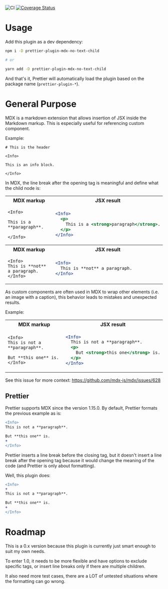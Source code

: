 ![CI](https://github.com/ncuillery/prettier-plugin-mdx-no-text-child/workflows/CI/badge.svg?branch=master) [![Coverage Status](https://coveralls.io/repos/github/ncuillery/prettier-plugin-mdx-no-text-child/badge.svg?branch=master)](https://coveralls.io/github/ncuillery/prettier-plugin-mdx-no-text-child?branch=master)

# Usage

Add this plugin as a dev dependency:

```bash
npm i -D prettier-plugin-mdx-no-text-child

# or

yarn add -D prettier-plugin-mdx-no-text-child
```

And that's it, Prettier will automatically load the plugin based on the package name (`prettier-plugin-*`).

# General Purpose

MDX is a markdown extension that allows insertion of JSX inside the Markdown markup. This is especially useful for referencing custom component.

Example:

```mdx
# This is the header

<Info>

This is an info block.

</Info>
```

In MDX, the line break after the opening tag is meaningful and define what the child node is:

<table>
<tbody>
<tr><th>MDX markup</th><th>JSX result</th></tr>
<tr>
<td>
        
```mdx
<Info>

This is a **paragraph**.

</Info>
```

</td>
<td>
        
```jsx
<Info>
  <p>
    This is a <strong>paragraph</strong>.
  </p>
</Info>
```

</td>
</tr>
<tr><th>MDX markup</th><th>JSX result</th></tr>
<tr>
<td>
        
```mdx
<Info>
This is **not** a paragraph.
</Info>
```

</td>
<td>
        
```jsx
<Info>
  This is **not** a paragraph.
</Info>
```

</td>
</tr>
</tbody>
</table>

As custom components are often used in MDX to wrap other elements (i.e. an image with a caption), this behavior leads to mistakes and unexpected results.

Example:

<table>
<tbody>
<tr><th>MDX markup</th><th>JSX result</th></tr>
<tr>
<td>
        
```mdx
<Info>
This is not a **paragraph**.

But **this one** is.
</Info>

````

</td>
<td>

```jsx
<Info>
  This is not a **paragraph**.
  <p>
    But <strong>this one</strong> is.
  </p>
</Info>
````

</td>
</tr>
</tbody>
</table>

See this issue for more context: https://github.com/mdx-js/mdx/issues/628

## Prettier

Prettier supports MDX since the version 1.15.0. By default, Prettier formats the previous example as is:

```diff
<Info>
This is not a **paragraph**.

But **this one** is.
+
</Info>
```

Prettier inserts a line break before the closing tag, but it doesn't insert a line break after the opening tag because it would change the meaning of the code (and Prettier is only about formatting).

Well, this plugin does:

```diff
<Info>
+
This is not a **paragraph**.

But **this one** is.
+
</Info>
```

# Roadmap

This is a 0.x version because this plugin is currently just smart enough to suit my own needs.

To enter 1.0, it needs to be more flexible and have options to exclude specific tags, or insert line breaks only if there are multiple children.

It also need more test cases, there are a LOT of untested situations where the formatting can go wrong.
